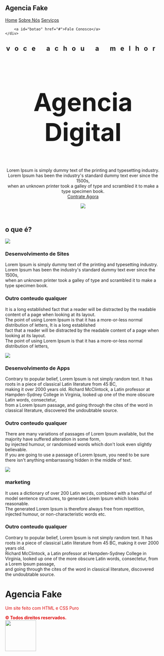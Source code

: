 <!DOCTYPE html>
<html lang="pt-br">
<head>
    <meta charset="UTF-8">
    <meta http-equiv="X-UA-Compatible" content="IE=edge">
    <meta name="viewport" content="width=device-width, initial-scale=1.0">
    <meta name="description" content="Um site de exemplo do modulo de CSS">
    <meta name="keywords" content="Agencia Digital, CSS, HTML">
    <link rel="stylesheet" href="css/estilo.css">
    <link rel="stylesheet" href="css/responsivo.css">
    <title>Agencia Fake</title>
</head>
<body>
    <nav class="navbar">
        <div class="logo">
            <h1>Agencia Fake</h1>
        </div>
    <div class="menu">
        <a href="#">Home</a>
        <a href="#">Sobre Nós</a>
        <a href="#">Serviços</a>

        <a id="botao" href="#">Fale Conosco</a>
    </div>
</nav>
<header class="header">
    <div class="headline">
        <h2 style="letter-spacing: 15px;">voce achou a melhor</h2>
        <h2 style="font-size: 80px;">Agencia Digital</h2>
        <p>Lorem Ipsum is simply dummy text of the printing and typesetting industry.<br> 
        Lorem Ipsum has been the industry's standard dummy text ever since the 1500s,<br> 
        when an unknown printer took a galley of type and scrambled it to make a type specimen book. <br>
        <a href="#" class="contact-btn">Contrate Agora</a>
    </div>
    <div class="img-headline">
        <img style="max-width:90%;" src="img/hero_right.png">
    </div>
</header>
<section>
    <h2>o que é?</h2>
    <div class="serviços">
    <div class="card">
    <img src="img/pc.png">
    <div class="card-text">
        <h3>Desenvolvimento de Sites</h3>
        <p>
            Lorem Ipsum is simply dummy text of the printing and typesetting industry.<br> 
        Lorem Ipsum has been the industry's standard dummy text ever since the 1500s,<br> 
        when an unknown printer took a galley of type and scrambled it to make a type specimen book. 
        </p>
    </div>
    <div class="texto-oculto">
        <h3>Outro conteudo qualquer</h3>
        <p>
            It is a long established fact that a reader will be distracted by the readable content of a page when looking at its layout. <br> 
            The point of using Lorem Ipsum is that it has a more-or-less normal distribution of letters, It is a long established <br> 
            fact that a reader will be distracted by the readable content of a page when looking at its layout. <br> 
            The point of using Lorem Ipsum is that it has a more-or-less normal distribution of letters,
        </p>
    </div>
</div>
<div class="card">
    <img src="img/smartphone.png">
    <div class="card-text">
        <h3>Desenvolvimento de Apps</h3>
        <p>
            Contrary to popular belief, Lorem Ipsum is not simply random text. It has roots in a piece of classical Latin literature from 45 BC, <br>making it over 2000 years old.
            Richard McClintock, a Latin professor at Hampden-Sydney College in Virginia, looked up one of the more obscure Latin words, consectetur, <br>from a Lorem Ipsum passage, and going through the cites of the word in classical literature, discovered the undoubtable source.
        </p>
    </div>
    <div class="texto-ocult">
        <h3>Outro conteudo qualquer</h3>
        <p>
            There are many variations of passages of Lorem Ipsum available, but the majority have suffered alteration in some form, <br> 
            by injected humour, or randomised words which don't look even slightly believable. <br> 
            If you are going to use a passage of Lorem Ipsum, you need to be sure there isn't anything embarrassing hidden in the middle of text.
        </p>
    </div>
    </div>
    <div class="card">
        <img src="img/marketing.png">
        <div class="card-text">
            <h3>marketing</h3>
            <p>
                 It uses a dictionary of over 200 Latin words, combined with a handful of model sentence structures, to generate Lorem Ipsum which looks reasonable. <br> 
                 The generated Lorem Ipsum is therefore always free from repetition, injected humour, or non-characteristic words etc.
            </p>
        </div>
        <div class="texto-oculto">
            <h3>Outro conteudo qualquer</h3>
            <p>
                Contrary to popular belief, Lorem Ipsum is not simply random text. It has roots in a piece of classical Latin literature from 45 BC, making it over 2000 years old. <br>
                Richard McClintock, a Latin professor at Hampden-Sydney College in Virginia, looked up one of the more obscure Latin words, consectetur, from a Lorem Ipsum passage,<br>
                 and going through the cites of the word in classical literature, discovered the undoubtable source.
            </p>
        </div>
        </div>
        </div>
</section>
<footer>
    <div class="logo-rodape">
        <h1 class="agencia">Agencia Fake</h1>
        <p style="color: #df0c0c;"> Um site feito com HTML e CSS Puro</p>
    </div>
    <b style="color: #df0c0c;">&copy; Todos direitos reservados.</b>
</footer>
<a href="whats" target="_blank"> 
    <img style="width: 100px" src="img/whats.png">
</a>
</body>
</html>
